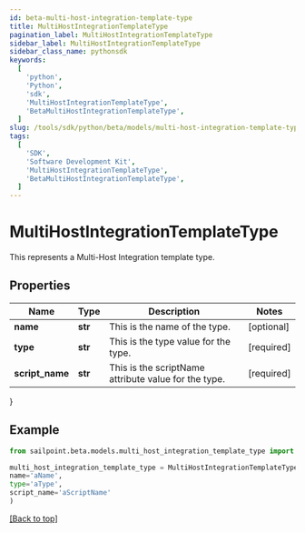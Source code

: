```yaml
---
id: beta-multi-host-integration-template-type
title: MultiHostIntegrationTemplateType
pagination_label: MultiHostIntegrationTemplateType
sidebar_label: MultiHostIntegrationTemplateType
sidebar_class_name: pythonsdk
keywords:
  [
    'python',
    'Python',
    'sdk',
    'MultiHostIntegrationTemplateType',
    'BetaMultiHostIntegrationTemplateType',
  ]
slug: /tools/sdk/python/beta/models/multi-host-integration-template-type
tags:
  [
    'SDK',
    'Software Development Kit',
    'MultiHostIntegrationTemplateType',
    'BetaMultiHostIntegrationTemplateType',
  ]
---
```


# MultiHostIntegrationTemplateType

This represents a Multi-Host Integration template type.

## Properties

| Name | Type | Description | Notes |
| --- | --- | --- | --- |
| **name** | **str** | This is the name of the type. | [optional] |
| **type** | **str** | This is the type value for the type. | [required] |
| **script_name** | **str** | This is the scriptName attribute value for the type. | [required] |

}

## Example

```python
from sailpoint.beta.models.multi_host_integration_template_type import MultiHostIntegrationTemplateType

multi_host_integration_template_type = MultiHostIntegrationTemplateType(
name='aName',
type='aType',
script_name='aScriptName'
)

```

[[Back to top]](#)
